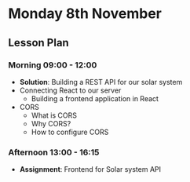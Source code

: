 # Monday 8th November

## Lesson Plan

### Morning 09:00 - 12:00

+ **Solution**: Building a REST API for our solar system
+ Connecting React to our server
  + Building a frontend application in React
+ CORS
  + What is CORS
  + Why CORS?
  + How to configure CORS
  
### Afternoon 13:00 - 16:15

+ **Assignment**: Frontend for Solar system API

